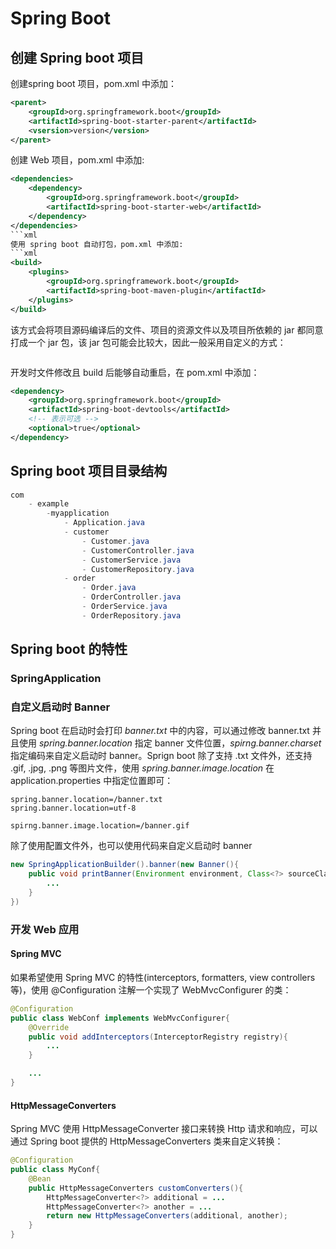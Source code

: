 # Spring Boot
## 创建 Spring boot 项目
创建spring boot 项目，pom.xml 中添加：
```xml
<parent>
    <groupId>org.springframework.boot</groupId>
    <artifactId>spring-boot-starter-parent</artifactId>
    <vsersion>version</version>
</parent>
```
创建 Web 项目，pom.xml 中添加:
```xml
<dependencies>
    <dependency>
        <groupId>org.springframework.boot</groupId>
        <artifactId>spring-boot-starter-web</artifactId>
    </dependency>
</dependencies>
```xml
使用 spring boot 自动打包，pom.xml 中添加:
```xml
<build>
    <plugins>
        <groupId>org.springframework.boot</groupId>
        <artifactId>spring-boot-maven-plugin</artifactId>
    </plugins>
</build>
```
该方式会将项目源码编译后的文件、项目的资源文件以及项目所依赖的 jar 都同意打成一个 jar 包，该 jar 包可能会比较大，因此一般采用自定义的方式：
```xml

``` 
开发时文件修改且 build 后能够自动重启，在 pom.xml 中添加：
```xml
<dependency>
    <groupId>org.springframework.boot</groupId>
    <artifactId>spring-boot-devtools</artifactId>
    <!-- 表示可选 -->
    <optional>true</optional>
</dependency>
```
## Spring boot 项目目录结构
```java
com
    - example
        -myapplication
            - Application.java
            - customer
                - Customer.java
                - CustomerController.java
                - CustomerService.java
                - CustomerRepository.java
            - order
                - Order.java
                - OrderController.java
                - OrderService.java
                - OrderRepository.java
```
## Spring boot 的特性
### SpringApplication

### 自定义启动时 Banner
Spring boot 在启动时会打印 *banner.txt* 中的内容，可以通过修改 banner.txt 并且使用 *spring.banner.location* 指定 banner 文件位置，*spirng.banner.charset* 指定编码来自定义启动时 banner。Sprign boot 除了支持 .txt 文件外，还支持 .gif, .jpg, .png 等图片文件，使用 *spring.banner.image.location* 在 application.properties 中指定位置即可：
```properties
spring.banner.location=/banner.txt
spring.banner.location=utf-8

spirng.banner.image.location=/banner.gif
```
除了使用配置文件外，也可以使用代码来自定义启动时 banner
```java
new SpringApplicationBuilder().banner(new Banner(){
    public void printBanner(Environment environment, Class<?> sourceClass, PrintStream out){
        ...
    }
})
```

### 开发 Web 应用
#### Spring MVC
如果希望使用 Spring MVC 的特性(interceptors, formatters, view controllers 等)，使用 @Configuration 注解一个实现了 WebMvcConfigurer 的类：
```java
@Configuration
public class WebConf implements WebMvcConfigurer{
    @Override
    public void addInterceptors(InterceptorRegistry registry){
        ...
    }

    ...
}
```
#### HttpMessageConverters
Spring MVC 使用 HttpMessageConverter 接口来转换 Http 请求和响应，可以通过 Spring boot 提供的 HttpMessageConverters 类来自定义转换：
```java
@Configuration
public class MyConf{
    @Bean
    public HttpMessageConverters customConverters(){
        HttpMessageConverter<?> additional = ...
        HttpMessageConverter<?> another = ...
        return new HttpMessageConverters(additional, another);
    }
}
```
